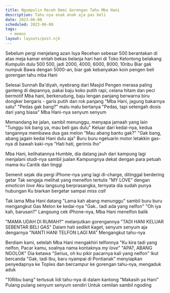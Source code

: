 ```yaml
---
title: Ngumpulin Receh Demi Gorengan Tahu Mba Hani
description: Tahu nya enak enak aja pas beli
date: 2023-06-08
scheduled: 2023-06-08
tags:
  - memos
layout: layouts/post.njk
---
```


Sebelum pergi menjelang azan Isya
Recehan sebesar 500 berantakan di atas meja kamar
entah bekas belanja hari hari di Toko Kelontong belakang
Kumpulin dulu 500 500, jadi 2000, 4000, 6000, 8000, 10ribu
Biar gak numpuk
Bawa dengan 5000-an, biar gak kebanyakan koin
pengen beli gorengan tahu mba Hani

Selesai Sunnah Ba'diyah, nyebrang dari Masjid
Pengen merasa paling ganteng di depannya, pakai baju koko putih rapi, celana hitam dan peci bermotif
Mba hani, berkerudung, baju lengan panjang berwarna biru dongker bergaris - garis putih dan rok panjang
"Mba Hani, jagung bakarnya satu"
"Pedas gak bang?" malu malu bertanya
"Pedas, tapi setengah dosis dari yang biasa"
Mba Hani-nya senyum senyum

Memandang ke jalan, sambil menunggu, menyapa jamaah yang lain
"Tunggu lok bang ya, mau beli gas dulu"
Keluar dari kedai-nya, kedua tangannya membawa dua gas melon
"Mau abang bantu gak?"
"Gak bang, abang jagain kedai Hani dulu aja" Buru buru ngeluarin motor
letakkin gas-nya di bawah kaki-nya
"Hati hati, gerimis lho"

Mba Hani, kelihatannya Humble, dia datang jauh dari kampung
lagi menjalani studi-nya sambil jualan
Kampungnya dekat dengan para petuah mama-ku
Cantik dan tinggi

Semenit sejak dia pergi
iPhone-nya yang lagi di-charge, ditinggal
berdering getar
Tak sengaja melihat yang menelfon tertulis "MY LOVE" dengan *emoticon love*
Aku langsung berprasangka, ternyata dia sudah punya hubungan
Ku biarkan bergetar sampai *miss call*

Tak lama Mba Hani datang
"Lama kah abang menunggu" sambil buru buru mengangkut Gas Melon ke kedai-nya
"Gak.. tadi ada yang nelfon"
"Oh iya kah, barusan?" Langsung cek iPhone-nya, Mba Hani menelfon balik

"MAMA UDAH DI RUMAH?" melanjutkan gorengannya
"TADI HANI KELUAR SEBENTAR BELI GAS"
Dalam hati sedikit kaget, senyum senyum aja dengarnya
"NANTI HANI TELFON LAGI MA" Mengangkut tahu-nya

Berdiam kami, setelah Mba Hani mengakhiri telfonnya
"Ku kira tadi yang nelfon, Pacar kamu, soalnya nama kontaknya *my love*"
"APA?, ABANG NGOLOK" Dia ketawa
"Serius, oh ku pikir pacarnya kali yang nelfon" Ikut bercanda
"Gak, tadi Ibu, baru nyampai di Pontianak" menyiapkan penyedapnya ke Toples
dan bercampur ke gorengan tahu-nya, mengaduk aduk

"10Ribu bang" tertusuk lidi tahu-nya di dalam kantong
"Makasih ya Hani"
Pulang pulang senyum senyum sendiri
Untuk cemilan sambil ngoding



